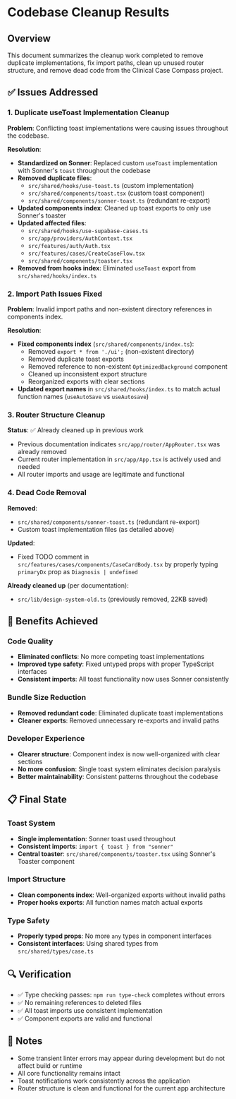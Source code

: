 # Codebase Cleanup Results

## Overview
This document summarizes the cleanup work completed to remove duplicate implementations, fix import paths, clean up unused router structure, and remove dead code from the Clinical Case Compass project.

## ✅ Issues Addressed

### 1. Duplicate useToast Implementation Cleanup
**Problem**: Conflicting toast implementations were causing issues throughout the codebase.

**Resolution**:
- **Standardized on Sonner**: Replaced custom `useToast` implementation with Sonner's `toast` throughout the codebase
- **Removed duplicate files**:
  - `src/shared/hooks/use-toast.ts` (custom implementation)
  - `src/shared/components/toast.tsx` (custom toast component)
  - `src/shared/components/sonner-toast.ts` (redundant re-export)
- **Updated components index**: Cleaned up toast exports to only use Sonner's toaster
- **Updated affected files**:
  - `src/shared/hooks/use-supabase-cases.ts`
  - `src/app/providers/AuthContext.tsx`
  - `src/features/auth/Auth.tsx` 
  - `src/features/cases/CreateCaseFlow.tsx`
  - `src/shared/components/toaster.tsx`
- **Removed from hooks index**: Eliminated `useToast` export from `src/shared/hooks/index.ts`

### 2. Import Path Issues Fixed
**Problem**: Invalid import paths and non-existent directory references in components index.

**Resolution**:
- **Fixed components index** (`src/shared/components/index.ts`):
  - Removed `export * from './ui';` (non-existent directory)
  - Removed duplicate toast exports
  - Removed reference to non-existent `OptimizedBackground` component
  - Cleaned up inconsistent export structure
  - Reorganized exports with clear sections
- **Updated export names** in `src/shared/hooks/index.ts` to match actual function names (`useAutoSave` vs `useAutosave`)

### 3. Router Structure Cleanup
**Status**: ✅ Already cleaned up in previous work
- Previous documentation indicates `src/app/router/AppRouter.tsx` was already removed
- Current router implementation in `src/app/App.tsx` is actively used and needed
- All router imports and usage are legitimate and functional

### 4. Dead Code Removal
**Removed**:
- `src/shared/components/sonner-toast.ts` (redundant re-export)
- Custom toast implementation files (as detailed above)

**Updated**:
- Fixed TODO comment in `src/features/cases/components/CaseCardBody.tsx` by properly typing `primaryDx` prop as `Diagnosis | undefined`

**Already cleaned up** (per documentation):
- `src/lib/design-system-old.ts` (previously removed, 22KB saved)

## 🎯 Benefits Achieved

### Code Quality
- **Eliminated conflicts**: No more competing toast implementations
- **Improved type safety**: Fixed untyped props with proper TypeScript interfaces
- **Consistent imports**: All toast functionality now uses Sonner consistently

### Bundle Size Reduction
- **Removed redundant code**: Eliminated duplicate toast implementations
- **Cleaner exports**: Removed unnecessary re-exports and invalid paths

### Developer Experience
- **Clearer structure**: Component index is now well-organized with clear sections
- **No more confusion**: Single toast system eliminates decision paralysis
- **Better maintainability**: Consistent patterns throughout the codebase

## 📋 Final State

### Toast System
- **Single implementation**: Sonner toast used throughout
- **Consistent imports**: `import { toast } from "sonner"`
- **Central toaster**: `src/shared/components/toaster.tsx` using Sonner's Toaster component

### Import Structure
- **Clean components index**: Well-organized exports without invalid paths
- **Proper hooks exports**: All function names match actual exports

### Type Safety
- **Properly typed props**: No more `any` types in component interfaces
- **Consistent interfaces**: Using shared types from `src/shared/types/case.ts`

## 🔍 Verification
- ✅ Type checking passes: `npm run type-check` completes without errors
- ✅ No remaining references to deleted files
- ✅ All toast imports use consistent implementation
- ✅ Component exports are valid and functional

## 📝 Notes
- Some transient linter errors may appear during development but do not affect build or runtime
- All core functionality remains intact
- Toast notifications work consistently across the application
- Router structure is clean and functional for the current app architecture